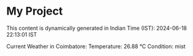 # My Project

This content is dynamically generated in Indian Time (IST): 2024-06-18 22:13:01 IST


Current Weather in Coimbatore:
Temperature: 26.88 °C
Condition: mist
